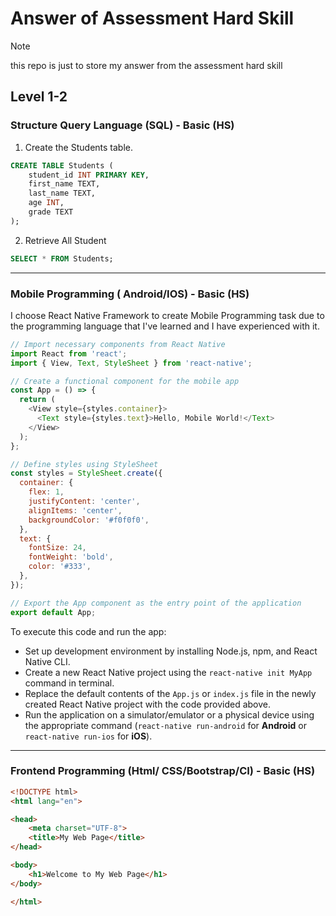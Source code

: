 # Answer of Assessment Hard Skill
>[!NOTE]
>this repo is just to store my answer from the assessment hard skill

## Level 1-2

### Structure Query Language (SQL) - Basic (HS)

1. Create the Students table.
```sql
CREATE TABLE Students (
    student_id INT PRIMARY KEY,
    first_name TEXT,
    last_name TEXT,
    age INT,
    grade TEXT
);
```

2. Retrieve All Student
```sql
SELECT * FROM Students;
```
---------- 
### Mobile Programming ( Android/IOS) - Basic (HS)
I choose React Native Framework to create Mobile Programming task due to the programming language that I've learned and I have experienced with it.

```javascript
// Import necessary components from React Native
import React from 'react';
import { View, Text, StyleSheet } from 'react-native';

// Create a functional component for the mobile app
const App = () => {
  return (
    <View style={styles.container}>
      <Text style={styles.text}>Hello, Mobile World!</Text>
    </View>
  );
};

// Define styles using StyleSheet
const styles = StyleSheet.create({
  container: {
    flex: 1,
    justifyContent: 'center',
    alignItems: 'center',
    backgroundColor: '#f0f0f0',
  },
  text: {
    fontSize: 24,
    fontWeight: 'bold',
    color: '#333',
  },
});

// Export the App component as the entry point of the application
export default App;

```

To execute this code and run the app:

- Set up development environment by installing Node.js, npm, and React Native CLI.
- Create a new React Native project using the `react-native init MyApp` command in terminal.
- Replace the default contents of the `App.js` or `index.js` file in the newly created React Native project with the code provided above.
- Run the application on a simulator/emulator or a physical device using the appropriate command (`react-native run-android` for **Android** or `react-native run-ios` for **iOS**).

-----------

### Frontend Programming (Html/ CSS/Bootstrap/CI) - Basic (HS)
```html
<!DOCTYPE html>
<html lang="en">

<head>
    <meta charset="UTF-8">
    <title>My Web Page</title>
</head>

<body>
    <h1>Welcome to My Web Page</h1>
</body>

</html>
```
